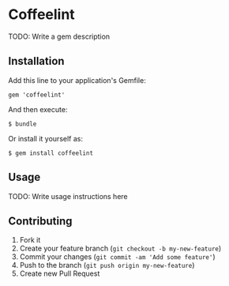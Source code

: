 # Coffeelint

TODO: Write a gem description

## Installation

Add this line to your application's Gemfile:

    gem 'coffeelint'

And then execute:

    $ bundle

Or install it yourself as:

    $ gem install coffeelint

## Usage

TODO: Write usage instructions here

## Contributing

1. Fork it
2. Create your feature branch (`git checkout -b my-new-feature`)
3. Commit your changes (`git commit -am 'Add some feature'`)
4. Push to the branch (`git push origin my-new-feature`)
5. Create new Pull Request
